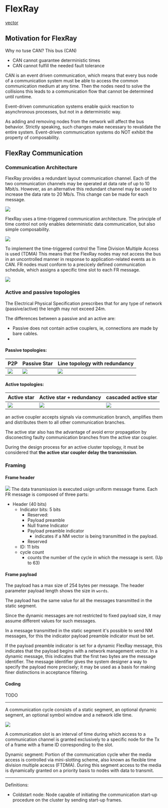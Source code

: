 # FlexRay
[vector](https://elearning.vector.com/vl_flexray_introduction_en.html)


## Motivation for FlexRay

Why no tuse CAN? This bus (CAN)

- CAN cannot guarantee deterministic times
- CAN cannot fulfill the needed fault tolerance

CAN is an event driven communication, which means that every bus node of a communication
system must be able to access the common communication medium at any time. Then the nodes
need to solve the collisions this leads to a communication flow that cannot be determined
until runtime.

Event-driven communication systems enable quick reaction to asynchronous processes, but
not in a deterministic way.

As adding and removing nodes from the network will affect the bus behavior. Strictly
speaking, such changes make necessary to revalidate the entire system. Event-driven
communication systems do NOT exhibit the property of composability.



## FlexRay Communication

### Communication Architecture
FlexRay provides a redundant layout communication channel. Each of the two communication
channels may be operated at data rate of up to 10 Mbit/s. However, as an alternative this
redundant channel may be used to increase the data rate to 20 Mb/s. This change can be
made for each message.

![](FR_2.1_GRA_FlexRayTopologies_EN.png)

FlexRay uses a time-triggered communication architecture. The principle of time control
not only enables deterministic data communication, but also simple composability.

![](FR_1.5_GRA_SystemIntegration_EN.png)

To implement the time-triggered control the Time Division Multiple Access is used (TDMA)
This means that the FlexRay nodes may not access the bus in an uncontrolled manner in
response to application-related events as in CAN. FR nodes must conform to a precicely
defined communication schedule, which assigns a specific time slot to each FR message.

![](FR_2.1_GRA_TDMAPrinciple_EN.png)


### Active and passive topologies

The Electrical Physical Specification prescribes that for any type of network (passive/active)
the length may not exceed 24m.

The differences between a passive and an active are:
- Passive does not contain active couplers, ie, connections are made by bare cables.
-

#### Passive topologies:


| P2P | Passive Star | Line topology with redundancy
| :------------- | :------------- | :------------- |
| ![](p2p_top.png)       | ![](star_passive.png)       | ![](line_passive_red.png) |

#### Active topologies:

| Active star | Active star + redundancy | cascaded active star |
| :------------- | :------------- | :------------- |
| ![](active_star.png)       | ![](active_star_redundant.png)       | ![](cascade_active_star.png) |

an active coupler accepts signals via communication branch, amplifies them and
distributes them to all other communication branches.


The active star also has the advantage of avoid error propagation by disconecting
faulty communication branches from the active star coupler.

During the design process for an active cluster topology, it must be considered that
__the active star coupler delay the transmission__.




### Framing
#### Frame header
![](fr_frame.png)
The data transmission is executed usign uniform message frame.
Each FR message is composed of three parts:
- Header (40 bits)
  - Indicator bits: 5 bits
    - Reserved:
    - Payload preamble
    - Null frame Indicator
    - Payload preamble indicator
      - indicates if a NM vector is being transmitted in the payload.
    - Reserved
  - ID: 11 bits
  - cycle count
    - counts the number of the cycle in which the message is sent. (Up to 63)

#### Frame payload
The payload has a max size of 254 bytes per message. The header parameter payload length shows the size
in `words`.

The payload has the same value for all the messages transmitted in the static segment.

Since the dynamic messages are not restricted to fixed payload size, it may assume
different values for such messages.


In a message transmitted in the static segment it's possible to send NM messages,
for this the indicator payload preamble indicator must be set.


If the payload preamble indicator is set for a dynamic FlexRay message, this indicates
that the payload begins with a network management vector. In a dynamic message,
this indicates that the first two bytes are the message identifier. The message
identifier gives the system designer a way to specify the payload more precisely;
it may be used as a basis for making finer distinctions in acceptance filtering.


#### Coding

TODO

- - -
A communication cycle consists of a static segment, an optional dynamic segment,
an optional symbol window and a network idle time.


![](CommunicationCycle.png)


A communication slot is an interval of time during which access to a communication
channel is granted exclusively to a specific node for the Tx of a frame with a frame
ID corresponding to the slot.

Dynamic segment: Portion of the communication cycle wher the media access is controlled
via mini-slotting scheme, also known as flexible time division multiple acecss (FTDMA).
During this segment access to the media is dynamically granted on a priority basis to
nodes with data to transmit.




- - -
Definitions:

* Coldstart node:
Node capable of initiating the communication start-up procedure on the cluster by sending
start-up frames.
